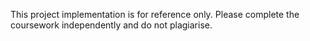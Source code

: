 
This project implementation is for reference only. Please complete the coursework independently and do not plagiarise.
